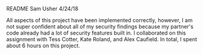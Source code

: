 README
Sam Usher
4/24/18

All aspects of this project have been implemented correctly, however, I am not super confident about all of my security findings because my partner's code already had a lot of security features built in. I collaborated on this assignment with Tess Cotter, Kate Roland, and Alex Caufield. In total, I spent about 6 hours on this project.